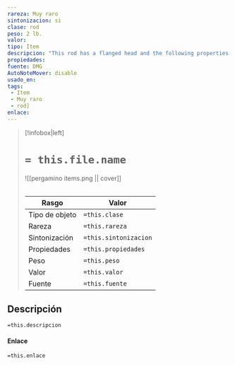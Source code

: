 ```yaml
---
rareza: Muy raro
sintonizacion: si
clase: rod
peso: 2 lb.
valor: 
tipo: Item
descripcion: "This rod has a flanged head and the following properties. Alertness. While holding the rod, you have advantage on Wisdom (Perception) checks and on rolls for initiative. Spells. While holding the rod, you can use an action to cast one of the following spells from it: detect evil and good, detect magic, detect poison and disease, or see invisibility. Protective Aura. As an action, you can plant the haft end of the rod in the ground, whereupon the rod&#x27;s head sheds bright light in a 60-foot radius and dim light for an additional 60 feet. While in that bright light, you and any creature that is friendly to you gain a +1 bonus to AC and saving throws and can sense the location of any invisible hostile creature that is also in the bright light.The rod&#x27;s head stops glowing and the effect ends after 10 minutes, or when a creature uses an action to pull the rod from the ground. This property can&#x27;t be used again until the next dawn."
propiedades: 
fuente: DMG
AutoNoteMover: disable
usado_en:  
tags: 
 - Item
 - Muy raro
 - rod]
enlace: 
---
```


> [!infobox|left]
>  # `= this.file.name`
> ![[pergamino items.png || cover]]
> ######   
> |Rasgo | Valor |
> | --- | --- |
> | Tipo de objeto| `=this.clase`|
>  | Rareza| `=this.rareza`|
> | Sintonización | `=this.sintonizacion` |
> | Propiedades | `=this.propiedades` |
>  | Peso | `=this.peso` |
> | Valor | `=this.valor` |
> | Fuente | `=this.fuente` |


## Descripción
`=this.descripcion`

#### Enlace
`=this.enlace`